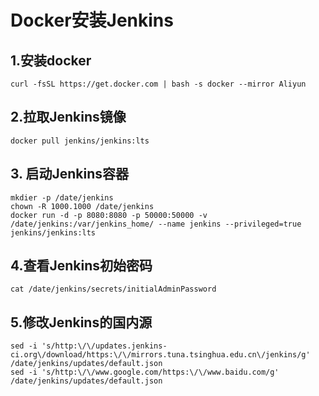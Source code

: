 # Docker安装Jenkins
## 1.安装docker
```shell
curl -fsSL https://get.docker.com | bash -s docker --mirror Aliyun
```
## 2.拉取Jenkins镜像
```shell
docker pull jenkins/jenkins:lts
```
## 3. 启动Jenkins容器
```shell
mkdier -p /date/jenkins
chown -R 1000.1000 /date/jenkins
docker run -d -p 8080:8080 -p 50000:50000 -v /date/jenkins:/var/jenkins_home/ --name jenkins --privileged=true jenkins/jenkins:lts
```
## 4.查看Jenkins初始密码
```shell
cat /date/jenkins/secrets/initialAdminPassword
```
## 5.修改Jenkins的国内源
```shell
sed -i 's/http:\/\/updates.jenkins-ci.org\/download/https:\/\/mirrors.tuna.tsinghua.edu.cn\/jenkins/g' /date/jenkins/updates/default.json
sed -i 's/http:\/\/www.google.com/https:\/\/www.baidu.com/g' /date/jenkins/updates/default.json
```
